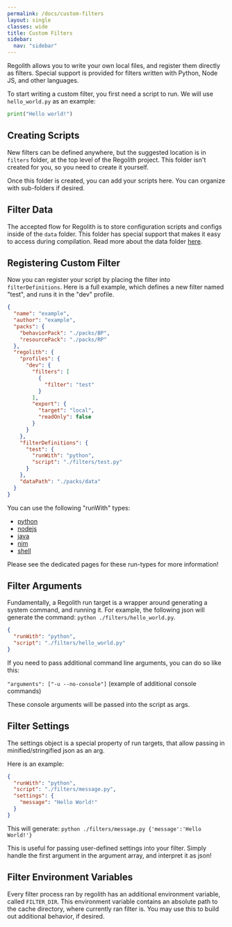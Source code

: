 ```yaml
---
permalink: /docs/custom-filters
layout: single
classes: wide
title: Custom Filters
sidebar:
  nav: "sidebar"
---
```


Regolith allows you to write your own local files, and register them directly as filters. Special support is provided for filters written with Python, Node JS, and other languages.

To start writing a custom filter, you first need a script to run. We will use `hello_world.py` as an example:

```py
print("Hello world!")
```

## Creating Scripts

New filters can be defined anywhere, but the suggested location is in `filters` folder, at the top level of the Regolith project. This folder isn't created for you, so you need to create it yourself. 

Once this folder is created, you can add your scripts here. You can organize with sub-folders if desired.

## Filter Data

The accepted flow for Regolith is to store configuration scripts and configs inside of the `data` folder. This folder has special support that makes it easy to access during compilation. Read more about the data folder [here](/regolith/docs/data-folder).

## Registering Custom Filter

Now you can register your script by placing the filter into `filterDefinitions`. Here is a full example, which defines a new filter named "test", and runs it in the "dev" profile.

```json
{
  "name": "example",
  "author": "example",
  "packs": {
    "behaviorPack": "./packs/BP",
    "resourcePack": "./packs/RP"
  },
  "regolith": {
    "profiles": {
      "dev": {
        "filters": [
          {
            "filter": "test"
          }
        ],
        "export": {
          "target": "local",
          "readOnly": false
        }
      }
    },
    "filterDefinitions": {
      "test": {
        "runWith": "python",
        "script": "./filters/test.py"
      }
    },
    "dataPath": "./packs/data"
  }
}
```

You can use the following "runWith" types:
 - [python](/regolith/docs/python-filters)
 - [nodejs](/regolith/docs/nodejs-filters)
 - [java](/regolith/docs/java-filters)
 - [nim](/regolith/docs/nim-filters)
 - [shell](/regolith/docs/shell-filters)

Please see the dedicated pages for these run-types for more information!

## Filter Arguments

Fundamentally, a Regolith run target is a wrapper around generating a system command, and running it. For example, the following json will generate the command: `python ./filters/hello_world.py`.

```json
{
  "runWith": "python",
  "script": "./filters/hello_world.py"
}
```

If you need to pass additional command line arguments, you can do so like this:

`"arguments": ["-u --no-console"]` (example of additional console commands)

These console arguments will be passed into the script as args.

## Filter Settings

The settings object is a special property of run targets, that allow passing in minified/stringified json as an arg. 

Here is an example:

```json
{
  "runWith": "python",
  "script": "./filters/message.py",
  "settings": {
    "message": "Hello World!"
  }
}
```

This will generate: `python ./filters/message.py {'message':'Hello World!'}`

This is useful for passing user-defined settings into your filter. Simply handle the first argument in the argument array, and interpret it as json!

## Filter Environment Variables

Every filter process ran by regolith has an additional environment variable, called `FILTER_DIR`. This environment variable contains an absolute path to the cache directory, where currently ran filter is. You may use this to build out additional behavior, if desired.

